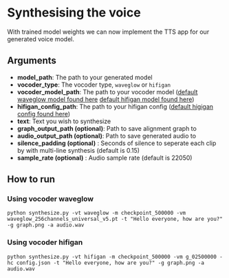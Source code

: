 # Synthesising the voice
With trained model weights we can now implement the TTS app for our generated voice model.

## Arguments
- **model_path**: The path to your generated model
- **vocoder_type**: The vocoder type, `waveglow` or `hifigan`
- **vocoder_model_path**: The path to your vocoder model ([default waveglow model found here](https://drive.google.com/file/d/1rpK8CzAAirq9sWZhe9nlfvxMF1dRgFbF/view) [default hifigan model found here](https://drive.google.com/file/d/1qpgI41wNXFcH-iKq1Y42JlBC9j0je8PW/view?usp=sharing))
- **hifigan_config_path**: The path to your hifigan config ([default higigan config found here](https://drive.google.com/file/d/1pAB2kQunkDuv6W5fcJiQ0CY8xcJKB22e/view?usp=sharing))
- **text**: Text you wish to synthesize
- **graph_output_path (optional)**: Path to save alignment graph to
- **audio_output_path (optional)**: Path to save generated audio to
- **silence_padding (optional)** : Seconds of silence to seperate each clip by with multi-line synthesis (default is 0.15)
- **sample_rate (optional)** : Audio sample rate (default is 22050)

## How to run
### Using vocoder waveglow
`python synthesize.py -vt waveglow -m checkpoint_500000 -vm waveglow_256channels_universal_v5.pt -t "Hello everyone, how are you?" -g graph.png -a audio.wav`

### Using vocoder hifigan
`python synthesize.py -vt hifigan -m checkpoint_500000 -vm g_02500000 -hc config.json -t "Hello everyone, how are you?" -g graph.png -a audio.wav`
